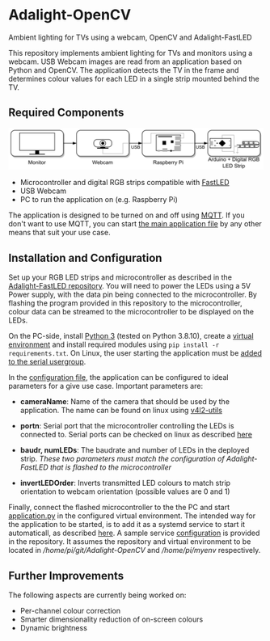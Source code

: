 # Adalight-OpenCV
Ambient lighting for TVs using a webcam, OpenCV and Adalight-FastLED

This repository implements ambient lighting for TVs and monitors using a webcam. USB Webcam images are read from an application based on Python and OpenCV. The application detects the TV in the frame and determines colour values for each LED in a single strip mounted behind the TV.


## Required Components

![Component Overview](./images/componentOverview.png)

- Microcontroller and digital RGB strips compatible with [FastLED](https://github.com/dmadison/Adalight-FastLED)
- USB Webcam
- PC to run the application on (e.g. Raspberry Pi)

The application is designed to be turned on and off using [MQTT](https://mqtt.org/). If you don't want to use MQTT, you can start [the main application file](./application.py) by any other means that suit your use case.

## Installation and Configuration

Set up your RGB LED strips and microcontroller as described in the [Adalight-FastLED repository](https://github.com/dmadison/Adalight-FastLED). You will need to power the LEDs using a 5V Power supply, with the data pin being connected to the microcontroller. By flashing the program provided in this repository to the microcontroller, colour data can be streamed to the microcontroller to be displayed on the LEDs. 



On the PC-side, install [Python 3](https://www.python.org/) (tested on Python 3.8.10), create a [virtual environment](https://docs.python.org/3/library/venv.html) and install required modules using `pip install -r requirements.txt`. On Linux, the user starting the application must be [added to the serial usergroup](https://www.howtogeek.com/50787/add-a-user-to-a-group-or-second-group-on-linux/). 

In the [configuration file](./config.json), the application can be configured to ideal parameters for a give use case. Important parameters are:

- **cameraName**: Name of the camera that should be used by the application. The name can be found on linux using [v4l2-utils](https://askubuntu.com/questions/348838/how-to-check-available-webcams-from-the-command-line)

- **portn**: Serial port that the microcontroller controlling the LEDs is connected to. Serial ports can be checked on linux as described [here](https://www.cyberciti.biz/faq/find-out-linux-serial-ports-with-setserial/)

- **baudr, numLEDs**: The baudrate and number of LEDs in the deployed strip. *These two parameters must match the configuration of Adalight-FastLED that is flashed to the microcontroller*

- **invertLEDOrder**: Inverts transmitted LED colours to match strip orientation to webcam orientation (possible values are 0 and 1)


Finally, connect the flashed microcontroller to the the PC and start [application.py](application.py) in the configured virtual environment. The intended way for the application to be started, is to add it as a systemd service to start it automaticall, as described [here](https://www.dexterindustries.com/howto/run-a-program-on-your-raspberry-pi-at-startup/). A sample service [configuration](./adalight.service) is provided in the repository. It assumes the repository and virtual environment to be located in */home/pi/git/Adalight-OpenCV* and */home/pi/myenv* respectively.

## Further Improvements

The following aspects are currently being worked on:

- Per-channel colour correction
- Smarter dimensionality reduction of on-screen colours
- Dynamic brightness
